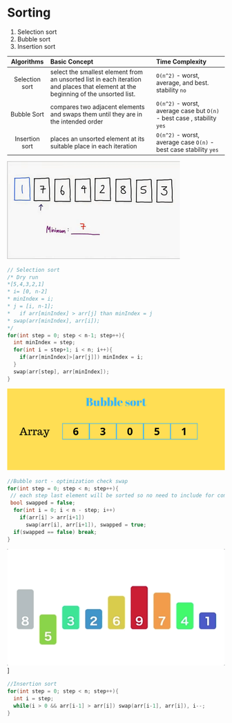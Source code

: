 # Sorting

1. Selection sort
2. Bubble sort
3. Insertion sort

| Algorithms | Basic Concept | Time Complexity |
|:----------:|:-------------|:--------------|
| Selection sort | select the smallest element from an unsorted list in each iteration and places that element at the beginning of the unsorted list.| `O(n^2)` - worst, average, and best. stability `no`|
|Bubble Sort | compares two adjacent elements and swaps them until they are in the intended order|`O(n^2)` - worst, average case but `O(n)` - best case , stability `yes`|  
|Insertion sort|places an unsorted element at its suitable place in each iteration| `O(n^2)` - worst, average case `O(n)` - best case stability `yes`|

![image](selection-sort.gif)

``` CPP
// Selection sort
/* Dry run
*[5,4,3,2,1]
* i= [0, n-2]
* minIndex = i;
* j = [i, n-1];
*   if arr[minIndex] > arr[j] than minIndex = j
* swap(arr[minIndex], arr[i]);
*/
for(int step = 0; step < n-1; step++){
  int minIndex = step;
  for(int i = step+1; i < n; i++){
    if(arr[minIndex]>[arr[j]]) minIndex = i;
  }
  swap(arr[step], arr[minIndex]);
}
```

![image ](bubble-sort.gif)

```CPP
//Bubble sort - optimization check swap
for(int step = 0; step < n; step++){
 // each step last element will be sorted so no need to include for comparison.
 bool swapped = false;
  for(int i = 0; i < n - step; i++)
    if(arr[i] > arr[i+1]) 
      swap(arr[i], arr[i+1]), swapped = true;
  if(swapped == false) break;
}
```
![image ](insertion-sort.gif)]

```CPP
//Insertion sort
for(int step = 0; step < n; step++){
  int i = step;
  while(i > 0 && arr[i-1] > arr[i]) swap(arr[i-1], arr[i]), i--;
}

```
